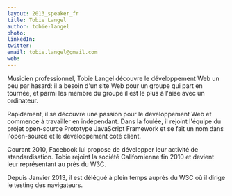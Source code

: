 ```yaml
---
layout: 2013_speaker_fr
title: Tobie Langel
author: tobie-langel
photo:
linkedIn:
twitter:
email: tobie.langel@gmail.com
web:
---
```


Musicien professionnel, Tobie Langel découvre le développement Web un peu par hasard: il a besoin d'un site Web pour un groupe qui part en tournée, et parmi les membre du groupe il est le plus à l'aise avec un ordinateur.

Rapidement, il se découvre une passion pour le développement Web et commence à travailler en indépendant. Dans la foulée, il rejoint l'équipe du projet open-source Prototype JavaScript Framework et se fait un nom dans l'open-source et le développement coté client.

Courant 2010, Facebook lui propose de développer leur activité de standardisation. Tobie rejoint la société Californienne fin 2010 et devient leur représentant au près du W3C.

Depuis Janvier 2013, il est délégué à plein temps auprès du W3C où il dirige le testing des navigateurs.
